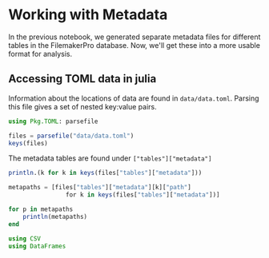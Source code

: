 # Working with Metadata

In the previous notebook, we generated separate metadata files
for different tables in the FilemakerPro database.
Now, we'll get these into a more usable format for analysis.

## Accessing TOML data in julia

Information about the locations of data are found in `data/data.toml`.
Parsing this file gives a set of nested key:value pairs.

```julia
using Pkg.TOML: parsefile

files = parsefile("data/data.toml")
keys(files)
```

The metadata tables are found under `["tables"]["metadata"]`

```julia
println.(k for k in keys(files["tables"]["metadata"]))
```



```julia
metapaths = [files["tables"]["metadata"][k]["path"]
                for k in keys(files["tables"]["metadata"])]

for p in metapaths
    println(metapaths)
end
```



```julia
using CSV
using DataFrames


```
